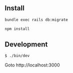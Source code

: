 ## Install

```bash
bundle exec rails db:migrate
```

```bash
npm install
```

## Development

```
$ ./bin/dev
```

Goto http://localhost:3000
